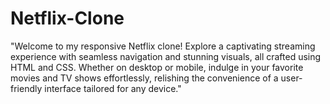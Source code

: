 # Netflix-Clone
"Welcome to my responsive Netflix clone! Explore a captivating streaming experience with seamless navigation and stunning visuals, all crafted using HTML and CSS. Whether on desktop or mobile, indulge in your favorite movies and TV shows effortlessly, relishing the convenience of a user-friendly interface tailored for any device."
